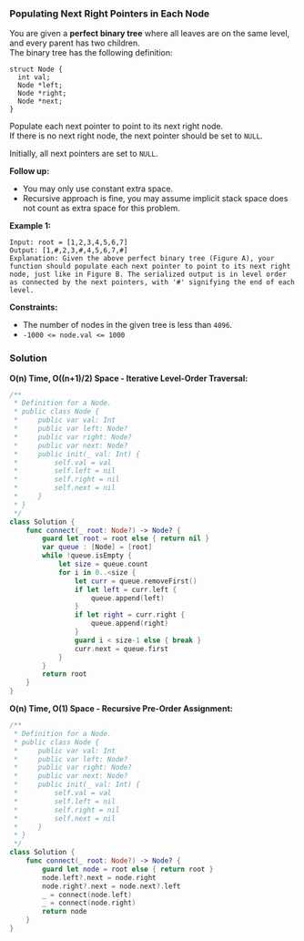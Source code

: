 
### Populating Next Right Pointers in Each Node

You are given a __perfect binary tree__ where all leaves are on the same level, and every parent has two children.</br> 
The binary tree has the following definition:
```
struct Node {
  int val;
  Node *left;
  Node *right;
  Node *next;
}
```
Populate each next pointer to point to its next right node.</br> 
If there is no next right node, the next pointer should be set to `NULL`.

Initially, all next pointers are set to `NULL`.

__Follow up:__
* You may only use constant extra space.
* Recursive approach is fine, you may assume implicit stack space does not count as extra space for this problem.

__Example 1:__
```
Input: root = [1,2,3,4,5,6,7]
Output: [1,#,2,3,#,4,5,6,7,#]
Explanation: Given the above perfect binary tree (Figure A), your function should populate each next pointer to point to its next right node, just like in Figure B. The serialized output is in level order as connected by the next pointers, with '#' signifying the end of each level.
```

__Constraints:__
* The number of nodes in the given tree is less than `4096`.
* `-1000 <= node.val <= 1000`

### Solution
__O(n) Time, O((n+1)/2) Space - Iterative Level-Order Traversal:__
```Swift
/**
 * Definition for a Node.
 * public class Node {
 *     public var val: Int
 *     public var left: Node?
 *     public var right: Node?
 *     public var next: Node?
 *     public init(_ val: Int) {
 *         self.val = val
 *         self.left = nil
 *         self.right = nil
 *         self.next = nil
 *     }
 * }
 */
class Solution {
    func connect(_ root: Node?) -> Node? {
        guard let root = root else { return nil }
        var queue : [Node] = [root]
        while !queue.isEmpty {
            let size = queue.count
            for i in 0..<size {
                let curr = queue.removeFirst()
                if let left = curr.left {
                    queue.append(left)
                }
                if let right = curr.right {
                    queue.append(right)
                }
                guard i < size-1 else { break }
                curr.next = queue.first
            }
        }
        return root
    }
}
```
__O(n) Time, O(1) Space - Recursive Pre-Order Assignment:__
```Swift
/**
 * Definition for a Node.
 * public class Node {
 *     public var val: Int
 *     public var left: Node?
 *     public var right: Node?
 *     public var next: Node?
 *     public init(_ val: Int) {
 *         self.val = val
 *         self.left = nil
 *         self.right = nil
 *         self.next = nil
 *     }
 * }
 */
class Solution {
    func connect(_ root: Node?) -> Node? {
        guard let node = root else { return root }
        node.left?.next = node.right
        node.right?.next = node.next?.left
        _ = connect(node.left)
        _ = connect(node.right)
        return node
    }
}
```